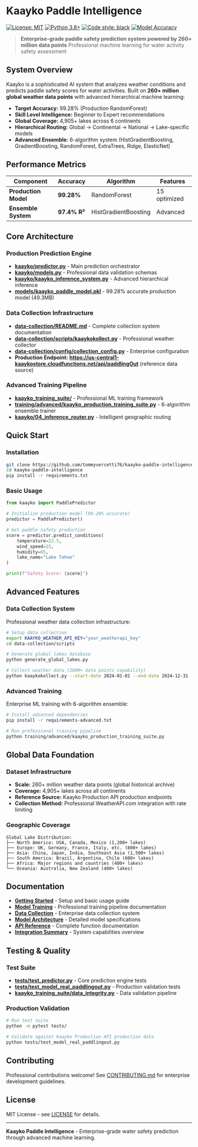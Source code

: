 # Kaayko Paddle Intelligence

[![License: MIT](https://img.shields.io/badge/License-MIT-yellow.svg)](https://opensource.org/licenses/MIT) [![Python 3.8+](https://img.shields.io/badge/python-3.8+-blue.svg)](https://www.python.org/downloads/) [![Code style: black](https://img.shields.io/badge/code%20style-black-000000.svg)](https://github.com/psf/black) [![Model Accuracy](https://img.shields.io/badge/Model%20Accuracy-99.28%25-brightgreen.svg)](https://github.com/tommyvercetti76/kaayko-paddle-intelligence)

> **Enterprise-grade paddle safety prediction system powered by 260+ million data points**
> Professional machine learning for water activity safety assessment

## System Overview

Kaayko is a sophisticated AI system that analyzes weather conditions and predicts paddle safety scores for water activities. Built on **260+ million global weather data points** with advanced hierarchical machine learning:

- **Target Accuracy:** 99.28% (Production RandomForest)
- **Skill Level Intelligence:** Beginner to Expert recommendations  
- **Global Coverage:** 4,905+ lakes across 6 continents
- **Hierarchical Routing:** Global -> Continental -> National -> Lake-specific models
- **Advanced Ensemble:** 6-algorithm system (HistGradientBoosting, GradientBoosting, RandomForest, ExtraTrees, Ridge, ElasticNet)

## Performance Metrics

| **Component** | **Accuracy** | **Algorithm** | **Features** |
|---------------|-------------|---------------|--------------|
| **Production Model** | **99.28%** | RandomForest | 15 optimized |
| **Ensemble System** | **97.4% R²** | HistGradientBoosting | Advanced |

## Core Architecture

### Production Prediction Engine
- **[kaayko/predictor.py](kaayko/predictor.py)** - Main prediction orchestrator
- **[kaayko/models.py](kaayko/models.py)** - Professional data validation schemas  
- **[kaayko/kaayko_inference_system.py](kaayko/kaayko_inference_system.py)** - Advanced hierarchical inference
- **[models/kaayko_paddle_model.pkl](models/)** - 99.28% accurate production model (49.3MB)

### Data Collection Infrastructure
- **[data-collection/README.md](data-collection/README.md)** - Complete collection system documentation
- **[data-collection/scripts/kaaykokollect.py](data-collection/scripts/kaaykokollect.py)** - Professional weather collector
- **[data-collection/config/collection_config.py](data-collection/config/collection_config.py)** - Enterprise configuration
- **Production Endpoint:** **https://us-central1-kaaykostore.cloudfunctions.net/api/paddlingOut** (reference data source)

### Advanced Training Pipeline
- **[kaayko_training_suite/](kaayko_training_suite/)** - Professional ML training framework
- **[training/advanced/kaayko_production_training_suite.py](training/advanced/kaayko_production_training_suite.py)** - 6-algorithm ensemble trainer
- **[kaayko/04_inference_router.py](kaayko/04_inference_router.py)** - Intelligent geographic routing

## Quick Start

### Installation
```bash
git clone https://github.com/tommyvercetti76/kaayko-paddle-intelligence.git
cd kaayko-paddle-intelligence
pip install -r requirements.txt
```

### Basic Usage
```python
from kaayko import PaddlePredictor

# Initialize production model (99.28% accurate)
predictor = PaddlePredictor()

# Get paddle safety prediction
score = predictor.predict_conditions(
    temperature=22.5, 
    wind_speed=15, 
    humidity=65,
    lake_name="Lake Tahoe"
)

print(f"Safety Score: {score}")
```

## Advanced Features

### Data Collection System
Professional weather data collection infrastructure:
```bash
# Setup data collection
export KAAYKO_WEATHER_API_KEY="your_weatherapi_key"
cd data-collection/scripts

# Generate global lakes database
python generate_global_lakes.py

# Collect weather data (260M+ data points capability)
python kaaykokollect.py --start-date 2024-01-01 --end-date 2024-12-31
```

### Advanced Training
Enterprise ML training with 6-algorithm ensemble:
```bash
# Install advanced dependencies
pip install -r requirements-advanced.txt

# Run professional training pipeline
python training/advanced/kaayko_production_training_suite.py
```

## Global Data Foundation

### Dataset Infrastructure
- **Scale:** 260+ million weather data points (global historical archive)
- **Coverage:** 4,905+ lakes across all continents  
- **Reference Source:** Kaayko Production API production endpoints
- **Collection Method:** Professional WeatherAPI.com integration with rate limiting

### Geographic Coverage
```
Global Lake Distribution:
├── North America: USA, Canada, Mexico (1,200+ lakes)
├── Europe: UK, Germany, France, Italy, etc. (800+ lakes)
├── Asia: China, Japan, India, Southeast Asia (1,500+ lakes)
├── South America: Brazil, Argentina, Chile (600+ lakes)
├── Africa: Major regions and countries (400+ lakes)
└── Oceania: Australia, New Zealand (400+ lakes)
```

## Documentation

- **[Getting Started](docs/getting-started.md)** - Setup and basic usage guide
- **[Model Training](docs/model-training.md)** - Professional training pipeline documentation
- **[Data Collection](data-collection/README.md)** - Enterprise data collection system
- **[Model Architecture](docs/MODEL_CLARIFICATION.md)** - Detailed model specifications
- **[API Reference](docs/api-reference.md)** - Complete function documentation
- **[Integration Summary](docs/ADVANCED_INTEGRATION_SUMMARY.md)** - System capabilities overview

## Testing & Quality

### Test Suite
- **[tests/test_predictor.py](tests/test_predictor.py)** - Core prediction engine tests
- **[tests/test_model_real_paddlingout.py](tests/test_model_real_paddlingout.py)** - Production validation tests
- **[kaayko_training_suite/data_integrity.py](kaayko_training_suite/data_integrity.py)** - Data validation pipeline

### Production Validation
```bash
# Run test suite
python -m pytest tests/

# Validate against Kaayko Production API production data
python tests/test_model_real_paddlingout.py
```

## Contributing

Professional contributions welcome! See [CONTRIBUTING.md](CONTRIBUTING.md) for enterprise development guidelines.

## License

MIT License - see [LICENSE](LICENSE) for details.

---

**Kaayko Paddle Intelligence** - Enterprise-grade water safety prediction through advanced machine learning.
